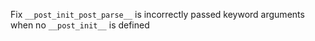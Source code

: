 Fix `__post_init_post_parse__` is incorrectly passed keyword arguments when no `__post_init__` is defined
